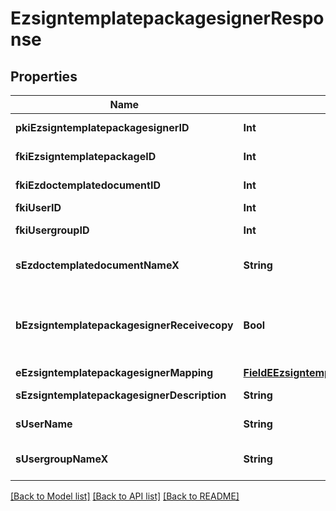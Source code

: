 # EzsigntemplatepackagesignerResponse

## Properties
Name | Type | Description | Notes
------------ | ------------- | ------------- | -------------
**pkiEzsigntemplatepackagesignerID** | **Int** | The unique ID of the Ezsigntemplatepackagesigner | 
**fkiEzsigntemplatepackageID** | **Int** | The unique ID of the Ezsigntemplatepackage | 
**fkiEzdoctemplatedocumentID** | **Int** | The unique ID of the Ezdoctemplatedocument | [optional] 
**fkiUserID** | **Int** | The unique ID of the User | [optional] 
**fkiUsergroupID** | **Int** | The unique ID of the Usergroup | [optional] 
**sEzdoctemplatedocumentNameX** | **String** | The name of the Ezdoctemplatedocument in the language of the requester | [optional] 
**bEzsigntemplatepackagesignerReceivecopy** | **Bool** | If this flag is true. The signatory will receive a copy of every signed Ezsigndocument even if it ain&#39;t required to sign the document. | [optional] 
**eEzsigntemplatepackagesignerMapping** | [**FieldEEzsigntemplatepackagesignerMapping**](FieldEEzsigntemplatepackagesignerMapping.md) |  | [optional] 
**sEzsigntemplatepackagesignerDescription** | **String** | The description of the Ezsigntemplatepackagesigner | 
**sUserName** | **String** | The description of the User in the language of the requester | [optional] 
**sUsergroupNameX** | **String** | The Name of the Usergroup in the language of the requester | [optional] 

[[Back to Model list]](../README.md#documentation-for-models) [[Back to API list]](../README.md#documentation-for-api-endpoints) [[Back to README]](../README.md)


